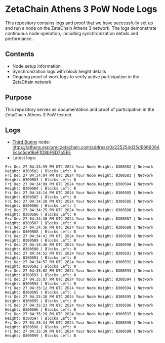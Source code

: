 # ZetaChain Athens 3 PoW Node Logs
This repository contains logs and proof that we have successfully set up and run a node on the ZetaChain Athens 3 network. The logs demonstrate continuous node operation, including synchronization details and performance.

## Contents
- Node setup information
- Synchronization logs with block height details
- Ongoing proof of work logs to verify active participation in the ZetaChain network

## Purpose
This repository serves as documentation and proof of participation in the ZetaChain Athens 3 PoW testnet.

## Logs

- [Third Bunny](https://thirdbunny.xyz/) node: https://athens.explorer.zetachain.com/address/0x225254d35dE666064Eccc5ce16eF1D8bF8D7b5EE
- Latest logs:
```
Fri Dec 27 04:33:59 PM UTC 2024 Your Node Height: 8300582 | Network Height: 8300582 | Blocks Left: 0
Fri Dec 27 04:34:04 PM UTC 2024 Your Node Height: 8300583 | Network Height: 8300583 | Blocks Left: 0
Fri Dec 27 04:34:09 PM UTC 2024 Your Node Height: 8300584 | Network Height: 8300584 | Blocks Left: 0
Fri Dec 27 04:34:14 PM UTC 2024 Your Node Height: 8300585 | Network Height: 8300585 | Blocks Left: 0
Fri Dec 27 04:34:20 PM UTC 2024 Your Node Height: 8300585 | Network Height: 8300586 | Blocks Left: 1
Fri Dec 27 04:34:25 PM UTC 2024 Your Node Height: 8300586 | Network Height: 8300586 | Blocks Left: 0
Fri Dec 27 04:34:30 PM UTC 2024 Your Node Height: 8300587 | Network Height: 8300587 | Blocks Left: 0
Fri Dec 27 04:34:36 PM UTC 2024 Your Node Height: 8300588 | Network Height: 8300588 | Blocks Left: 0
Fri Dec 27 04:34:41 PM UTC 2024 Your Node Height: 8300589 | Network Height: 8300589 | Blocks Left: 0
Fri Dec 27 04:34:46 PM UTC 2024 Your Node Height: 8300590 | Network Height: 8300590 | Blocks Left: 0
Fri Dec 27 04:34:52 PM UTC 2024 Your Node Height: 8300591 | Network Height: 8300591 | Blocks Left: 0
Fri Dec 27 04:34:57 PM UTC 2024 Your Node Height: 8300592 | Network Height: 8300592 | Blocks Left: 0
Fri Dec 27 04:35:02 PM UTC 2024 Your Node Height: 8300593 | Network Height: 8300593 | Blocks Left: 0
Fri Dec 27 04:35:07 PM UTC 2024 Your Node Height: 8300594 | Network Height: 8300594 | Blocks Left: 0
Fri Dec 27 04:35:12 PM UTC 2024 Your Node Height: 8300594 | Network Height: 8300595 | Blocks Left: 1
Fri Dec 27 04:35:18 PM UTC 2024 Your Node Height: 8300595 | Network Height: 8300595 | Blocks Left: 0
Fri Dec 27 04:35:23 PM UTC 2024 Your Node Height: 8300596 | Network Height: 8300596 | Blocks Left: 0
Fri Dec 27 04:35:28 PM UTC 2024 Your Node Height: 8300597 | Network Height: 8300597 | Blocks Left: 0
Fri Dec 27 04:35:34 PM UTC 2024 Your Node Height: 8300598 | Network Height: 8300598 | Blocks Left: 0
Fri Dec 27 04:35:39 PM UTC 2024 Your Node Height: 8300599 | Network Height: 8300599 | Blocks Left: 0
```
